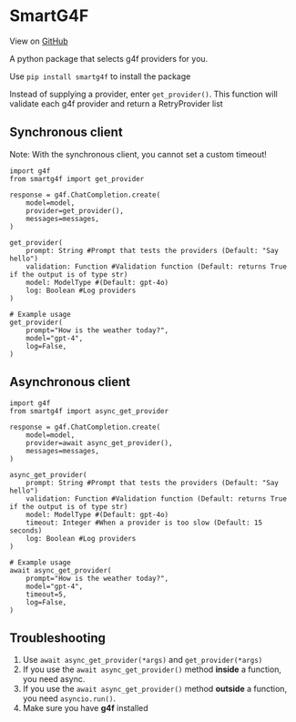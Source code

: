 # SmartG4F
View on [GitHub](https://github.com/grandguyjs/smartg4f)

A python package that selects g4f providers for you.

Use `pip install smartg4f` to install the package

Instead of supplying a provider, enter `get_provider()`.
This function will validate each g4f provider and return a RetryProvider list

## Synchronous client

Note: With the synchronous client, you cannot set a custom timeout!

```
import g4f
from smartg4f import get_provider

response = g4f.ChatCompletion.create(
    model=model,
    provider=get_provider(),
    messages=messages,
)
```

```
get_provider(
    prompt: String #Prompt that tests the providers (Default: "Say hello")
    validation: Function #Validation function (Default: returns True if the output is of type str)
    model: ModelType #(Default: gpt-4o)
    log: Boolean #Log providers
)

# Example usage
get_provider(
    prompt="How is the weather today?",
    model="gpt-4",
    log=False,
)
```

## Asynchronous client

```
import g4f
from smartg4f import async_get_provider

response = g4f.ChatCompletion.create(
    model=model,
    provider=await async_get_provider(),
    messages=messages,
)
```

```
async_get_provider(
    prompt: String #Prompt that tests the providers (Default: "Say hello")
    validation: Function #Validation function (Default: returns True if the output is of type str)
    model: ModelType #(Default: gpt-4o)
    timeout: Integer #When a provider is too slow (Default: 15 seconds)
    log: Boolean #Log providers
)

# Example usage
await async_get_provider(
    prompt="How is the weather today?",
    model="gpt-4",
    timeout=5,
    log=False,
)
```

## Troubleshooting
1. Use `await async_get_provider(*args)` and `get_provider(*args)`
2. If you use the `await async_get_provider()` method **inside** a function, you need async.
3. If you use the `await async_get_provider()` method **outside** a function, you need `asyncio.run()`.
4. Make sure you have **g4f** installed